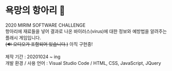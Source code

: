 # 욕망의 항아리 🔮
2020 MIRIM SOFTWARE CHALLENGE  
항아리에 재료들을 넣어 결과로 나온 바이러스(virus)에 대한 정보와 예방법을 알려주는 플래시 게임입니다.  
~~(🔊 오디오가 포함되어 있습니다.)~~ 아직 구현중!  
  
제작 기간 : 20201024 ~ ing    
개발 환경 / 사용 언어 : Visual Studio Code / HTML, CSS, JavaScript, JQuery   
